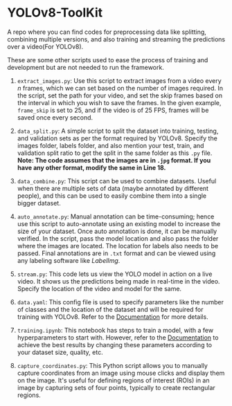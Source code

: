 # YOLOv8-ToolKit
A repo where you can find codes for preprocessing data like splitting, combining multiple versions, and also training and streaming the predictions over a video(For YOLOv8).

These are some other scripts used to ease the process of training and development but are not needed to run the framework.

1. `extract_images.py`: Use this script to extract images from a video every *n* frames, which we can set based on the number of images required. In the script, set the path for your video, and set the skip frames based on the interval in which you wish to save the frames. In the given example, `frame_skip` is set to 25, and if the video is of 25 FPS, frames will be saved once every second.

2. `data_split.py`: A simple script to split the dataset into training, testing, and validation sets as per the format required by YOLOv8. Specify the images folder, labels folder, and also mention your test, train, and validation split ratio to get the split in the same folder as this `.py` file. **Note: The code assumes that the images are in `.jpg` format. If you have any other format, modify the same in Line 18.**

3. `data_combine.py`: This script can be used to combine datasets. Useful when there are multiple sets of data (maybe annotated by different people), and this can be used to easily combine them into a single bigger dataset.

4. `auto_annotate.py`: Manual annotation can be time-consuming; hence use this script to auto-annotate using an existing model to increase the size of your dataset. Once auto annotation is done, it can be manually verified. In the script, pass the model location and also pass the folder where the images are located. The location for labels also needs to be passed. Final annotations are in `.txt` format and can be viewed using any labeling software like *LabelImg*.

5. `stream.py`: This code lets us view the YOLO model in action on a live video. It shows us the predictions being made in real-time in the video. Specify the location of the video and model for the same.

6. `data.yaml`: This config file is used to specify parameters like the number of classes and the location of the dataset and will be required for training with YOLOv8. Refer to the [Documentation](https://docs.ultralytics.com/modes/train/) for more details.

7. `training.ipynb`: This notebook has steps to train a model, with a few hyperparameters to start with. However, refer to the [Documentation](https://docs.ultralytics.com/modes/train/) to achieve the best results by changing these parameters according to your dataset size, quality, etc.

8. `capture_coordinates.py`: This Python script allows you to manually capture coordinates from an image using mouse clicks and display them on the image. It's useful for defining regions of interest (ROIs) in an image by capturing sets of four points, typically to create rectangular regions.
